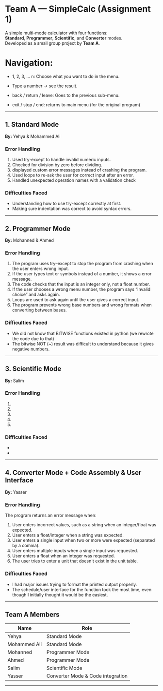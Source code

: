 # Team A — SimpleCalc (Assignment 1)

A simple multi-mode calculator with four functions:  
**Standard**, **Programmer**, **Scientific**, and **Converter** modes.  
Developed as a small group project by **Team A**.

# Navigation:

- 1, 2, 3, ... n: Choose what you want to do in the menu.

- Type a number → see the result.

- back / return / leave: Goes to the previous sub-menu.

- exit / stop / end: returns to main menu (for the original program)
  
---

## 1. Standard Mode  
**By:** Yehya & Mohammed Ali  

### Error Handling
1.  Used try-except to handle invalid numeric inputs.
2.  Checked for division by zero before dividing.
3.  displayed custom error messages instead of crashing the program.
4.  Used loops to re-ask the user for correct input after an error.
5. Handled unexpected operation names with a validation check 

### Difficulties Faced
-  Understanding how to use try-except correctly at first.
-  Making sure indentation was correct to avoid syntax errors.

---

## 2. Programmer Mode  
**By:** Mohanned & Ahmed  

### Error Handling
1. The program uses try–except to stop the program from crashing when the user enters wrong input.
2. If the user types text or symbols instead of a number, it shows a error message. 
3.  The code checks that the input is an integer only, not a float number.
4. If the user chooses a wrong menu number, the program says “Invalid choice” and asks again. 
5.  Loops are used to ask again until the user gives a correct input.
6.  The program prevents wrong base numbers and wrong formats when converting between bases.

### Difficulties Faced
-  We did not know that BITWISE functions existed in python (we rewrote the code due to that)
-  The bitwise NOT (~) result was difficult to understand because it gives negative numbers.

---

## 3. Scientific Mode  
**By:** Salim  

### Error Handling
1.  
2.  
3.  
4.  
5.  

### Difficulties Faced
-  
-  

---

## 4. Converter Mode + Code Assembly & User Interface  
**By:** Yasser  

### Error Handling
The program returns an error message when:
1. User enters incorrect values, such as a string when an integer/float was expected.  
2. User enters a float/integer when a string was expected.  
3. User enters a single input when two or more were expected (separated by a comma).  
4. User enters multiple inputs when a single input was requested.  
5. User enters a float when an integer was requested.  
6. The user tries to enter a unit that doesn't exist in the unit table.

### Difficulties Faced
- I had major issues trying to format the printed output properly.  
- The schedule/user interface for the function took the most time, even though I initially thought it would be the easiest.

---

## Team A Members
| Name | Role |
|------|------|
| Yehya | Standard Mode |
| Mohammed Ali | Standard Mode |
| Mohanned | Programmer Mode |
| Ahmed | Programmer Mode |
| Salim | Scientific Mode |
| Yasser | Converter Mode & Code integration |

---

